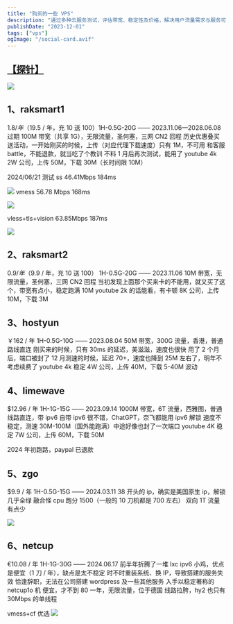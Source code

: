 ```yaml
---
title: "购买的一些 VPS"
description: "通过多种云服务测试，评估带宽、稳定性及价格，解决用户流量需求与服务可靠性问题。"
publishDate: "2023-12-01"
tags: ["vps"]
ogImage: "/social-card.avif"
---
```


<!-- more --> 

##  [【探针】](https://nezha.343700.xyz/)

![](https://i.730307.xyz/202407201445380.avif)

## 1、raksmart1

$1.8 / 年（$19.5 / 年，充 10 送 100）1H-0.5G-20G —— 2023.11.06—2028.06.08 过期
100M 带宽（共享 1G），无限流量，圣何塞，三网 CN2 回程
历史优惠叠买送活动，一开始刚买的时候，上传（对应代理下载速度）只有 1M，不可用
和客服 battle，不能退款，就当吃了个教训
不料 1 月后再次测试，能用了
youtube 4k 2W
公司，上传 50M，下载 30M（长时间限 10M）

2024/06/21 测试
ss 46.41Mbps 184ms

![](https://i.730307.xyz/202407201446729.avif)
vmess 56.78 Mbps 168ms

![](https://i.730307.xyz/202407201446216.avif)

vless+tls+vision 63.85Mbps 187ms

![](https://i.730307.xyz/202407201447928.avif)

## 2、raksmart2

$0.9 / 年（$9.9 / 年，充 10 送 100） 1H-0.5G-20G —— 2023.11.06
10M 带宽，无限流量，圣何塞，三网 CN2 回程
当初发现上面那个买来卡的不能用，就又买了这个，带宽有点小，稳定跑满 10M
youtube 2k 的话能看，有卡顿 8K
公司，上传 10M，下载 3M

## 3、hostyun

￥162 / 年 1H-0.5G-10G —— 2023.08.04
50M 带宽，300G 流量，香港，普通路线直连
刚买来的时候，只有 30ms 的延迟，美滋滋，速度也很快
用了 2 个月后，端口被封了
12 月测速的时候，延迟 70+，速度也降到 25M 左右了，明年不考虑续费了
youtube 4k 稳定 4W
公司，上传 40M，下载 5-40M 波动

## 4、limewave

$12.96 / 年 1H-1G-15G —— 2023.09.14
1000M 带宽，6T 流量，西雅图，普通线路直连，带 ipv6
自带 ipv6 很不错，ChatGPT，奈飞都能用 ipv6 解锁
速度不稳定，测速 30M-100M（国外能跑满）中途好像也封了一次端口
youtube 4K 稳定 7W
公司，上传 60M，下载 50M

2024 年初跑路，paypal 已退款

## 5、zgo

$9.9 / 年 1H-0.5G-15G —— 2024.03.11
38 开头的 ip，确实是美国原生 ip，解锁几乎全绿
融合怪 cpu 跑分 1500（一般的 10 刀机都是 700 左右）
双向 1T 流量有点少

![](https://i.730307.xyz/202407201447227.avif)

## 6、netcup

€10.08 / 年 1H-1G-30G —— 2024.06.17
前半年折腾了一堆 lxc ipv6 小鸡，优点是便宜（1 刀 / 年），缺点是太不稳定
时不时重装系统、换 IP，导致搭建的服务失效
恰逢辞职，无法在公司搭建 wordpress 及一些其他服务
入手以稳定著称的 netcup1o 机
便宜，才不到 80 一年，无限流量，位于德国
线路拉胯，hy2 也只有 30Mbps 的单线程

vmess+cf 优选
![](https://i.730307.xyz/202407201448401.avif)